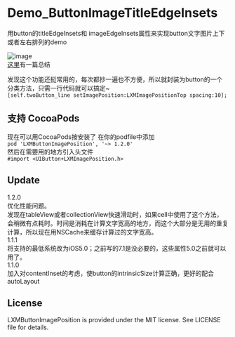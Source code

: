 # Demo_ButtonImageTitleEdgeInsets
用button的titleEdgeInsets和 imageEdgeInsets属性来实现button文字图片上下或者左右排列的demo

![image](https://raw.githubusercontent.com/Phelthas/Demo_ButtonImageTitleEdgeInsets/master/Screenshots/screenshot2.png)    
[这里](http://www.cnblogs.com/Phelthas/p/4452235.html)有一篇总结    


发现这个功能还挺常用的，每次都抄一遍也不方便，所以就封装为button的一个分类方法，只需一行代码就可以搞定~    
`[self.twoButton_line setImagePosition:LXMImagePositionTop spacing:10]; `       


## 支持 CocoaPods    
现在可以用CocoaPods按安装了
在你的podfile中添加    
`pod 'LXMButtonImagePosition', '~> 1.2.0'`    
然后在需要用的地方引入头文件    
`#import <UIButton+LXMImagePosition.h>`  


## Update
1.2.0    
优化性能问题。    
发现在tableView或者collectionView快速滑动时，如果cell中使用了这个方法，会稍微有点耗时。时间是消耗在计算文字宽高的地方，而这个大部分是无用的重复计算，所以现在用NSCache来缓存计算过的文字宽高。    
1.1.1    
将支持的最低系统改为iOS5.0；之前写的7.1是没必要的，这些属性5.0之前就可以用了。    
1.1.0     
加入对contentInset的考虑，使button的intrinsicSize计算正确，更好的配合autoLayout


## License
LXMButtonImagePosition is provided under the MIT license. See LICENSE file for details.




